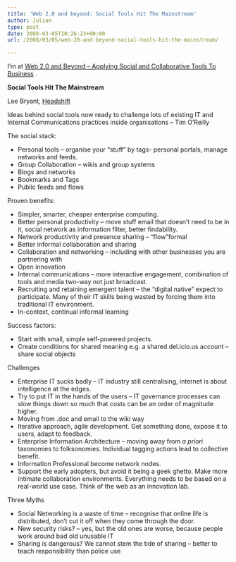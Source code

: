 ```yaml
---
title: 'Web 2.0 and beyond: Social Tools Hit The Mainstream'
author: Julian
type: post
date: 2008-03-05T10:26:23+00:00
url: /2008/03/05/web-20-and-beyond-social-tools-hit-the-mainstream/

---
```

I’m at [Web 2.0 and Beyond &#8211; Applying Social and Collaborative Tools To Business][1] .

**Social Tools Hit The Mainstream**

Lee Bryant, [Headshift][2]

Ideas behind social tools now ready to challenge lots of existing IT and Internal Communications practices inside organisations &#8211; Tim O&#8217;Reilly

The social stack:

  * Personal tools &#8211; organise your &#8220;stuff&#8221; by tags- personal portals, manage networks and feeds.
  * Group Collaboration &#8211; wikis and group systems
  * Blogs and networks
  * Bookmarks and Tags
  * Public feeds and flows

Proven benefits:

  * Simpler, smarter, cheaper enterprise computing.
  * Better personal productivity &#8211; move stuff email that doesn&#8217;t need to be in it, social network as information filter, better findability.
  * Network productivity and presence sharing &#8211; &#8220;flow&#8221;formal
  * Better informal collaboration and sharing
  * Collaboration and networking &#8211; including with other businesses you are partnering with
  * Open innovation
  * Internal communications &#8211; more interactive engagement, combination of tools and media two-way not just broadcast.
  * Recruiting and retaining emergent talent &#8211; the &#8220;digital native&#8221; expect to participate. Many of their IT skills being wasted by forcing them into traditional IT environment.
  * In-context, continual informal learning

Success factors:

  * Start with small, simple self-powered projects.
  * Create conditions for shared meaning e.g. a shared del.icio.us account &#8211; share social objects

Challenges

  * Enterprise IT sucks badly &#8211; IT industry still centralising, internet is about intelligence at the edges.
  * Try to put IT in the hands of the users &#8211; IT governance processes can slow things down so much that costs can be an order of magnitude higher.
  * Moving from .doc and email to the wiki way
  * Iterative approach, agile development. Get something done, expose it to users, adapt to feedback.
  * Enterprise Information Architecture &#8211; moving away from _a priori_ taxonomies to folksonomies. Individual tagging actions lead to collective benefit.
  * Information Professional become network nodes.
  * Support the early adopters, but avoid it being a geek ghetto. Make more intimate collaboration environments. Everything needs to be based on a real-world use case. Think of the web as an innovation lab.

Three Myths

  * Social Networking is a waste of time &#8211; recognise that online life is distributed, don&#8217;t cut it off when they come through the door.
  * New security risks? &#8211; yes, but the old ones are worse, because people work around bad old unusable IT
  * Sharing is dangerous? We cannot stem the tide of sharing &#8211; better to teach responsibility than police use

 [1]: http://www.focusbiz.co.uk/conferences/web2.0/
 [2]: http://www.headshift.com/